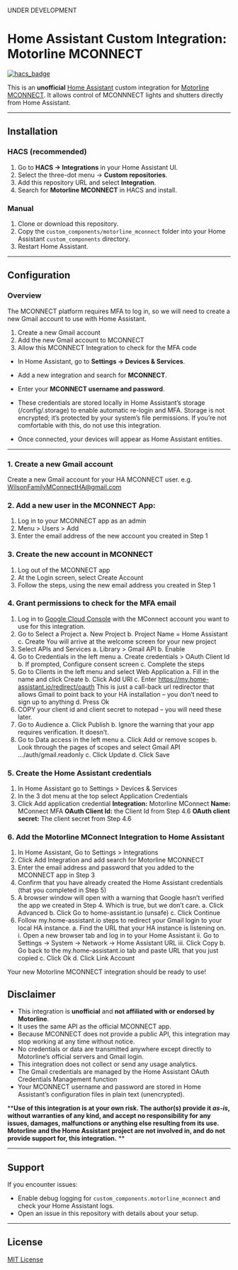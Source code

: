 
UNDER DEVELOPMENT
# Home Assistant Custom Integration: Motorline MCONNECT

[![hacs_badge](https://img.shields.io/badge/HACS-Custom-blue.svg)](https://hacs.xyz/)

This is an **unofficial** [Home Assistant](https://www.home-assistant.io/) custom integration for [Motorline MCONNECT](https://motorline.pt/en/products/electronic-and-control/smart-home/).
It allows control of MCONNNECT lights and shutters directly from Home Assistant.

---

## Installation
### HACS (recommended)
1. Go to **HACS → Integrations** in your Home Assistant UI.
2. Select the three-dot menu → **Custom repositories**.
3. Add this repository URL and select **Integration**.
4. Search for **Motorline MCONNECT** in HACS and install.

### Manual
1. Clone or download this repository.
2. Copy the `custom_components/motorline_mconnect` folder into your Home Assistant `custom_components` directory.
3. Restart Home Assistant.

---

## Configuration
### Overview
The MCONNECT platform requires MFA to log in, so we will need to create a new Gmail account to use with Home Assistant.
1. Create a new Gmail account
2. Add the new Gmail account to MCONNECT
3. Allow this MCONNECT Integration to check for the MFA code

 - In Home Assistant, go to **Settings → Devices & Services**.

 - Add a new integration and search for **MCONNECT**.
 - Enter your **MCONNECT username and password**.
 - These credentials are stored locally in Home Assistant’s storage (/config/.storage) to enable automatic re-login and MFA. Storage is not encrypted; it’s protected by your system’s file permissions. If you’re not comfortable with this, do not use this integration.
 - Once connected, your devices will appear as Home Assistant entities.
---
### 1. Create a new Gmail account
Create a new Gmail account for your HA MCONNECT user.  e.g. WilsonFamilyMConnectHA@gmail.com

### 2. Add a new user in the MCONNECT App:
 1. Log in to your MCONNECT app as an admin
 2. Menu > Users > Add
 3. Enter the email address of the new account you created in Step 1

### 3. Create the new account in MCONNECT
 1. Log out of the MCONNECT app
 2. At the Login screen, select Create Account
 3. Follow the steps, using the new email address you created in Step 1

### 4. Grant permissions to check for the MFA email
1.	Log in to [Google Cloud Console](https://console.cloud.google.com) with the MConnect account you want to use for this integration.    
2.	Go to Select a Project
	a. New Project
b. Project Name = Home Assistant
c. Create
You will arrive at the welcome screen for your new project
5.	Select APIs and Services
a.	Library > Gmail API
b.	Enable
8.	Go to Credentials in the left menu
a.	Create credentials > OAuth Client Id
b.	If prompted, Configure consent screen
c.	Complete the steps
12.	Go to Clients in the left menu and select Web Application
a.	Fill in the name and click Create
b.	Click Add URI
c.	Enter https://my.home-assistant.io/redirect/oauth
This is just a call-back url redirector that allows Gmail to point back to your HA installation – you don’t need to sign up  to anything
d. Press Ok
16.	COPY your client id and client secret to notepad – you will need these later.
17.	Go to Audience
a.	Click Publish
b.	Ignore the warning that your app requires verification. It doesn’t.
18. Go to Data access in the left menu
a. Click Add or remove scopes
b. Look through the pages of scopes and select Gmail API    …/auth/gmail.readonly
c. Click Update
d. Click Save

### 5. Create the Home Assistant credentials
1.	In Home Assistant go to Settings > Devices & Services
2.	In the 3 dot menu at the top select Application Credentials
3.	Click Add application credential
**Integration:**  Motorline MConnect
**Name:** MConnect MFA
**OAuth Client Id:**  the Client Id from Step 4.6
**OAuth client secret:**  The client secret from Step 4.6

### 6. Add the Motorline MConnect Integration to Home Assistant
1.	In Home Assistant, Go to Settings > Integrations
2.	Click Add Integration and add search for Motorline MCONNECT
3.	Enter the email address and password that you added to the MCONNECT app in Step 3
4.	Confirm that you have already created the Home Assistant credentials (that you completed in Step 5)
5.	A browser window will open with a warning that Google hasn’t verified the app we created in Step 4. Which is true, but we don’t care.
a. Click Advanced
b. Click Go to home-assistant.io (unsafe)
c.	Click Continue
6.	Follow my.home-assistant.io steps to redirect your Gmail login to your local HA instance.
a.	Find the URL that your HA instance is listening on.
i.	Open a new browser tab and log in to your Home Assistant 
ii.	Go to Settings → System → Network → Home Assistant URL
iii.	Click Copy
b.	Go back to the my.home-assistant.io tab and paste URL that you just copied
c. Click Ok
d.	Click Link Account 

Your new Motorline MCONNECT integration should be ready to use!



## Disclaimer

- This integration is **unofficial** and **not affiliated with or endorsed by Motorline**.
- It uses the same API as the official MCONNECT app.
- Because MCONNECT does not provide a public API, this integration may stop working at any time without notice.
- No credentials or data are transmitted anywhere except directly to Motorline’s official servers and Gmail login.
- This integration does not collect or send any usage analytics.
- The Gmail credentials are managed by the Home Assistant OAuth Credentials Management function
- Your MCONNECT username and password are stored in Home Assistant’s configuration files in plain text (unencrypted).

****Use of this integration is at your own risk. The author(s) provide it *as-is*, without warranties of any kind, and accept no responsibility for any issues, damages, malfunctions or anything else resulting from its use. Motorline and the Home Assistant project are not involved in, and do not provide support for, this integration.**
**

---

## Support
If you encounter issues:
- Enable debug logging for `custom_components.motorline_mconnect` and check your Home Assistant logs.
- Open an issue in this repository with details about your setup.

---

## License
[MIT License](LICENSE)
